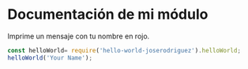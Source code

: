 # Documentación de mi módulo

Imprime un mensaje con tu nombre en rojo.

```js
const helloWorld= require('hello-world-joserodriguez').helloWorld;
helloWorld('Your Name');
```